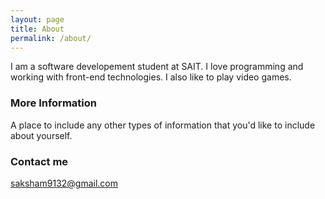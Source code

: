```yaml
---
layout: page
title: About
permalink: /about/
---
```


I am a software developement student at SAIT. I love programming and working with front-end technologies. I also like to play video games. 

### More Information

A place to include any other types of information that you'd like to include about yourself.

### Contact me

[saksham9132@gmail.com](mailto:saksham9132@gmail.com)